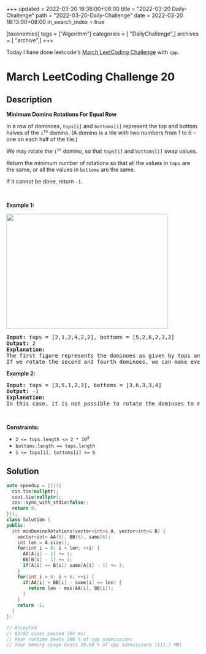 +++
updated = 2022-03-20 18:38:00+08:00
title = "2022-03-20 Daily-Challenge"
path = "2022-03-20-Daily-Challenge"
date = 2022-03-20 18:13:00+08:00
in_search_index = true

[taxonomies]
tags = ["Algorithm"]
categories = [ "DailyChallenge",]
archives = [ "archive",]
+++

Today I have done leetcode's [March LeetCoding Challenge](https://leetcode.com/problems/minimum-domino-rotations-for-equal-row/) with `cpp`.

<!-- more -->

# March LeetCoding Challenge 20

## Description

**Minimum Domino Rotations For Equal Row**

<p>In a row of dominoes, <code>tops[i]</code> and <code>bottoms[i]</code> represent the top and bottom halves of the <code>i<sup>th</sup></code> domino. (A domino is a tile with two numbers from 1 to 6 - one on each half of the tile.)</p>

<p>We may rotate the <code>i<sup>th</sup></code> domino, so that <code>tops[i]</code> and <code>bottoms[i]</code> swap values.</p>

<p>Return the minimum number of rotations so that all the values in <code>tops</code> are the same, or all the values in <code>bottoms</code> are the same.</p>

<p>If it cannot be done, return <code>-1</code>.</p>

<p>&nbsp;</p>
<p><strong>Example 1:</strong></p>
<img alt="" src="https://assets.leetcode.com/uploads/2021/05/14/domino.png" style="height: 300px; width: 421px;" />
<pre>
<strong>Input:</strong> tops = [2,1,2,4,2,2], bottoms = [5,2,6,2,3,2]
<strong>Output:</strong> 2
<strong>Explanation:</strong> 
The first figure represents the dominoes as given by tops and bottoms: before we do any rotations.
If we rotate the second and fourth dominoes, we can make every value in the top row equal to 2, as indicated by the second figure.
</pre>

<p><strong>Example 2:</strong></p>

<pre>
<strong>Input:</strong> tops = [3,5,1,2,3], bottoms = [3,6,3,3,4]
<strong>Output:</strong> -1
<strong>Explanation:</strong> 
In this case, it is not possible to rotate the dominoes to make one row of values equal.
</pre>

<p>&nbsp;</p>
<p><strong>Constraints:</strong></p>

<ul>
	<li><code>2 &lt;= tops.length &lt;= 2 * 10<sup>4</sup></code></li>
	<li><code>bottoms.length == tops.length</code></li>
	<li><code>1 &lt;= tops[i], bottoms[i] &lt;= 6</code></li>
</ul>


## Solution

``` cpp
auto speedup = [](){
  cin.tie(nullptr);
  cout.tie(nullptr);
  ios::sync_with_stdio(false);
  return 0;
}();
class Solution {
public:
  int minDominoRotations(vector<int>& A, vector<int>& B) {
    vector<int> AA(6), BB(6), same(6);
    int len = A.size();
    for(int i = 0; i < len; ++i) {
      AA[A[i] - 1] += 1;
      BB[B[i] - 1] += 1;
      if(A[i] == B[i]) same[A[i] - 1] += 1;
    }
    for(int i = 0; i < 6; ++i) {
      if(AA[i] + BB[i] - same[i] >= len) {
        return len - max(AA[i], BB[i]);
      }
    }
    return -1;
  }
};

// Accepted
// 83/83 cases passed (84 ms)
// Your runtime beats 100 % of cpp submissions
// Your memory usage beats 10.64 % of cpp submissions (111.7 MB)
```
